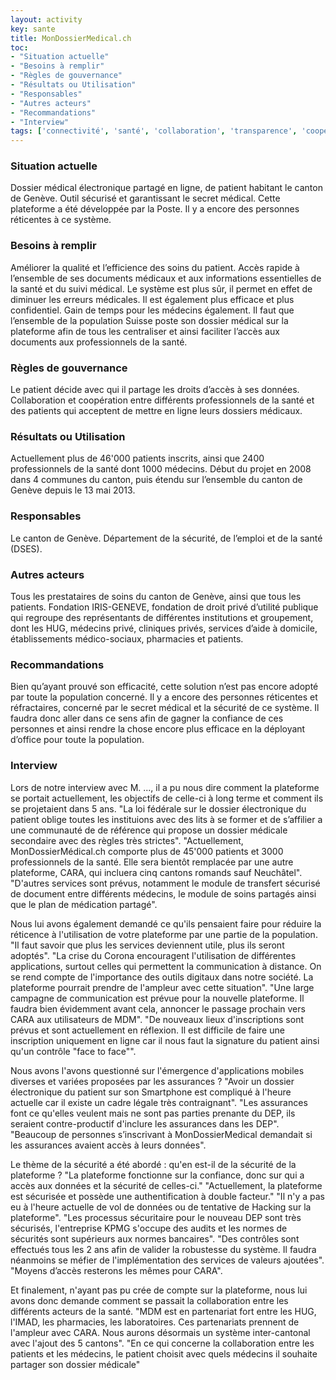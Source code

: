 ```yaml
---
layout: activity
key: sante
title: MonDossierMedical.ch
toc:
- "Situation actuelle"
- "Besoins à remplir"
- "Règles de gouvernance"
- "Résultats ou Utilisation"
- "Responsables"
- "Autres acteurs"
- "Recommandations"
- "Interview"
tags: ['connectivité', 'santé', 'collaboration', 'transparence', 'coopération']
---
```


### Situation actuelle

Dossier médical électronique partagé en ligne, de patient habitant le canton de Genève. Outil sécurisé et garantissant le secret médical. Cette plateforme a été développée par la Poste. Il y a encore des personnes réticentes à ce système.

### Besoins à remplir

Améliorer la qualité et l’efficience des soins du patient. Accès rapide à l’ensemble de ses documents médicaux et aux informations essentielles de la santé et du suivi médical. Le système est plus sûr, il permet en effet de diminuer les erreurs médicales. Il est également plus efficace et plus confidentiel. Gain de temps pour les médecins également. Il faut que l’ensemble de la population Suisse poste son dossier médical sur la plateforme afin de tous les centraliser et ainsi faciliter l’accès aux documents aux professionnels de la santé.

### Règles de gouvernance

Le patient décide avec qui il partage les droits d’accès à ses données. Collaboration et coopération entre différents professionnels de la santé et des patients qui acceptent de mettre en ligne leurs dossiers médicaux.

### Résultats ou Utilisation

Actuellement plus de 46'000 patients inscrits, ainsi que 2400 professionnels de la santé dont 1000 médecins. Début du projet en 2008 dans 4 communes du canton, puis étendu sur l’ensemble du canton de Genève depuis le 13 mai 2013.

### Responsables

Le canton de Genève. Département de la sécurité, de l’emploi et de la santé (DSES).

### Autres acteurs

Tous les prestataires de soins du canton de Genève, ainsi que tous les patients. Fondation IRIS-GENEVE, fondation de droit privé d’utilité publique qui regroupe des représentants de différentes institutions et groupement, dont les HUG, médecins privé, cliniques privés, services d’aide à domicile, établissements médico-sociaux, pharmacies et patients.

### Recommandations

Bien qu’ayant prouvé son efficacité, cette solution n’est pas encore adopté par toute la population concerné. Il y a encore des personnes réticentes et réfractaires, concerné par le secret médical et la sécurité de ce système. Il faudra donc aller dans ce sens afin de gagner la confiance de ces personnes et ainsi rendre la chose encore plus efficace en la déployant d’office pour toute la population.

### Interview
Lors de notre interview avec M. ..., il a pu nous dire comment la plateforme se portait actuellement, les objectifs de celle-ci à long terme et comment ils se projetaient dans 5 ans.
"La loi fédérale sur le dossier électronique du patient oblige toutes les instituions avec des lits à se former et de s’affilier a une communauté de de référence qui propose un dossier médicale secondaire avec des règles très strictes".
"Actuellement, MonDossierMédical.ch comporte plus de 45'000 patients et 3000 professionnels de la santé. Elle sera bientôt remplacée par une autre plateforme, CARA, qui incluera cinq cantons romands sauf Neuchâtel".
"D'autres services sont prévus, notamment le module de transfert sécurisé de document entre différents médecins, le module de soins partagés ainsi que le plan de médication partagé".

Nous lui avons également demandé ce qu'ils pensaient faire pour réduire la réticence à l'utilisation de votre plateforme par une partie de la population.
"Il faut savoir que plus les services deviennent utile, plus ils seront adoptés".
"La crise du Corona encouragent l'utilisation de différentes applications, surtout celles qui permettent la communication à distance. On se rend compte de l'importance des outils digitaux dans notre société. La plateforme pourrait prendre de l'ampleur avec cette situation".
"Une large campagne de communication est prévue pour la nouvelle plateforme. Il faudra bien évidemment avant cela, annoncer le passage prochain vers CARA aux utilisateurs de MDM".
"De nouveaux lieux d'inscriptions sont prévus et sont actuellement en réflexion. Il est difficile de faire une inscription uniquement en ligne car il nous faut la signature du patient ainsi qu'un contrôle "face to face"".

Nous avons l'avons questionné sur l'émergence d'applications mobiles diverses et variées proposées par les assurances ?
"Avoir un dossier électronique du patient sur son Smartphone est compliqué à l'heure actuelle car il existe un cadre légale très contraignant".
"Les assurances font ce qu'elles veulent mais ne sont pas parties prenante du DEP, ils seraient contre-productif d'inclure les assurances dans les DEP". 
"Beaucoup de personnes s’inscrivant à MonDossierMedical demandait si les assurances avaient accès à leurs données".

Le thème de la sécurité a été abordé : qu'en est-il de la sécurité de la plateforme ?
"La plateforme fonctionne sur la confiance, donc sur qui a accès aux données et la sécurité de celles-ci."
"Actuellement, la plateforme est sécurisée et possède une authentification à double facteur."
"Il n'y a pas eu à l'heure actuelle de vol de données ou de tentative de Hacking sur la plateforme".
"Les processus sécuritaire pour le nouveau DEP sont très sécurisés, l'entreprise KPMG s'occupe des audits et les normes de sécurités sont supérieurs aux normes bancaires".
"Des contrôles sont effectués tous les 2 ans afin de valider la robustesse du système. Il faudra néanmoins se méfier de l'implémentation des services de valeurs ajoutées".
"Moyens d’accès resterons les mêmes pour CARA".

Et finalement, n'ayant pas pu crée de compte sur la plateforme, nous lui avons donc demande comment se passait la collaboration entre les différents acteurs de la santé.
"MDM est en partenariat fort entre les HUG, l'IMAD, les pharmacies, les laboratoires. Ces partenariats prennent de l'ampleur avec CARA. Nous aurons désormais un système inter-cantonal avec l'ajout des 5 cantons".
"En ce qui concerne la collaboration entre les patients et les médecins, le patient choisit avec quels médecins il souhaite partager son dossier médicale"
